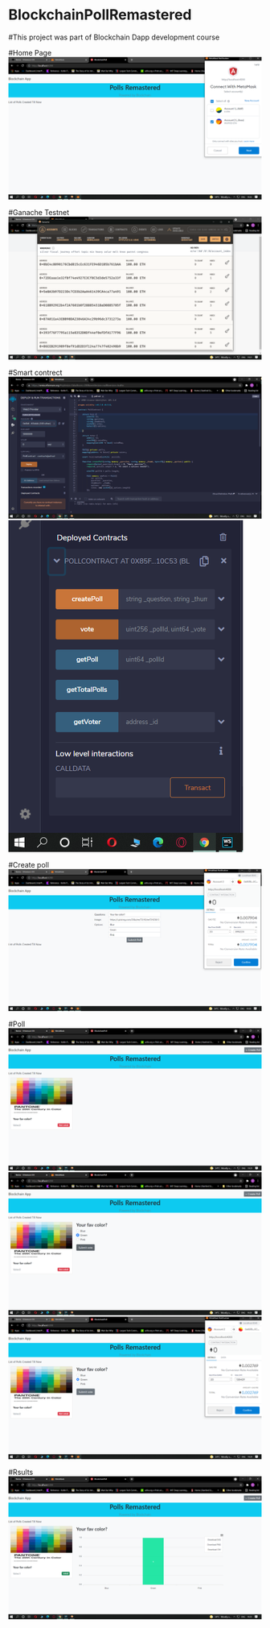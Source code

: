 # BlockchainPollRemastered
#This project was part of Blockchain Dapp development course

#Home Page
![alt.text](https://github.com/chaturrved/PollsRemastered/blob/master/Screenshots/Homepage.png)

#Ganache Testnet
![alt.text](https://github.com/chaturrved/PollsRemastered/blob/master/Screenshots/Ganache.png)

#Smart contrect
![alt.text](https://github.com/chaturrved/PollsRemastered/blob/master/Screenshots/Pollsol.png)
![alt.text](https://github.com/chaturrved/PollsRemastered/blob/master/Screenshots/deployed%20Smartcontract.png)

#Create poll
![alt.text](https://github.com/chaturrved/PollsRemastered/blob/master/Screenshots/Create%20form.png)

#Poll
![alt.text](https://github.com/chaturrved/PollsRemastered/blob/master/Screenshots/Poll.png)
![alt.text](https://github.com/chaturrved/PollsRemastered/blob/master/Screenshots/submit%20vote.png)
![alt.text](https://github.com/chaturrved/PollsRemastered/blob/master/Screenshots/submit%20vote%202.png)

#Rsults
![alt.text](https://github.com/chaturrved/PollsRemastered/blob/master/Screenshots/result.png)
